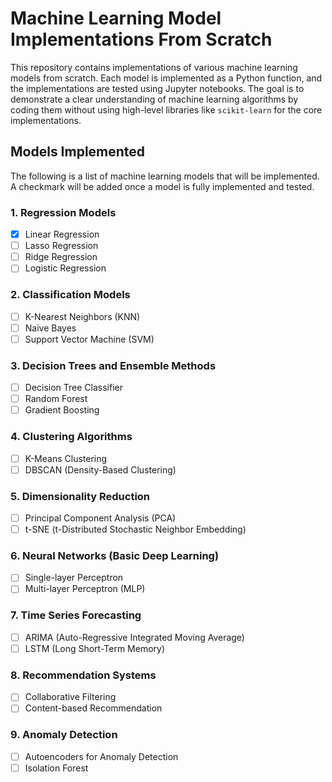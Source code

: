 # Machine Learning Model Implementations From Scratch

This repository contains implementations of various machine learning models from scratch. Each model is implemented as a Python function, and the implementations are tested using Jupyter notebooks. The goal is to demonstrate a clear understanding of machine learning algorithms by coding them without using high-level libraries like `scikit-learn` for the core implementations.

## Models Implemented

The following is a list of machine learning models that will be implemented. A checkmark will be added once a model is fully implemented and tested.

### 1. Regression Models
- [x] Linear Regression
- [ ] Lasso Regression
- [ ] Ridge Regression
- [ ] Logistic Regression

### 2. Classification Models
- [ ] K-Nearest Neighbors (KNN)
- [ ] Naive Bayes
- [ ] Support Vector Machine (SVM)

### 3. Decision Trees and Ensemble Methods
- [ ] Decision Tree Classifier
- [ ] Random Forest
- [ ] Gradient Boosting

### 4. Clustering Algorithms
- [ ] K-Means Clustering
- [ ] DBSCAN (Density-Based Clustering)

### 5. Dimensionality Reduction
- [ ] Principal Component Analysis (PCA)
- [ ] t-SNE (t-Distributed Stochastic Neighbor Embedding)

### 6. Neural Networks (Basic Deep Learning)
- [ ] Single-layer Perceptron
- [ ] Multi-layer Perceptron (MLP)

### 7. Time Series Forecasting
- [ ] ARIMA (Auto-Regressive Integrated Moving Average)
- [ ] LSTM (Long Short-Term Memory)

### 8. Recommendation Systems
- [ ] Collaborative Filtering
- [ ] Content-based Recommendation

### 9. Anomaly Detection
- [ ] Autoencoders for Anomaly Detection
- [ ] Isolation Forest
